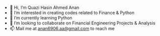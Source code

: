 - 👋 Hi, I’m Quazi Hasin Ahmed Anan
- 👀 I’m interested in creating codes related to Finance & Python
- 🌱 I’m currently learning Python
- 💞️ I’m looking to collaborate on Financial Engineering Projects & Analysis
- 📫 Mail me at anan6906.aa@gmail.com to reach me

<!---
AhmedAnan22/AhmedAnan22 is a ✨ particular ✨ repository because its `README.md` (this file) appears on your GitHub profile.
You can click the Preview link to take a look at your changes.
--->
